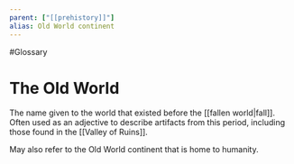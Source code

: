 ```yaml
---
parent: ["[[prehistory]]"]
alias: Old World continent
---
```

#Glossary 
# The Old World

The name given to the world that existed before the [[fallen world|fall]]. Often used as an adjective to describe artifacts from this period, including those found in the [[Valley of Ruins]].

May also refer to the Old World continent that is home to humanity.